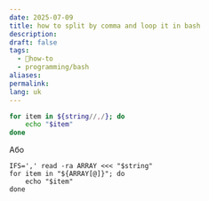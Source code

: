 ```yaml
---
date: 2025-07-09
title: how to split by comma and loop it in bash
description: 
draft: false
tags:
  - 🦮how-to
  - programming/bash
aliases: 
permalink: 
lang: uk
---
```


```bash
for item in ${string//,/}; do
	echo "$item"
done
```

Або

```
IFS=',' read -ra ARRAY <<< "$string"
for item in "${ARRAY[@]}"; do
	echo "$item"
done
```